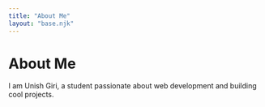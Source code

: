 ```yaml
---
title: "About Me"
layout: "base.njk"
---
```


# About Me

I am Unish Giri, a student passionate about web development and building cool projects.
